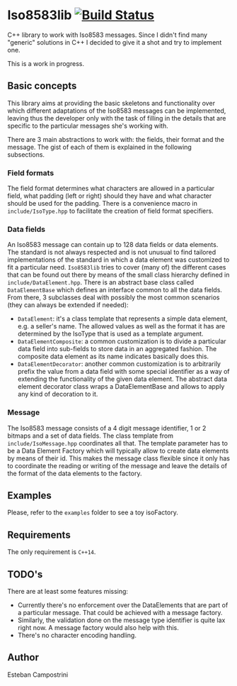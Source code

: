 # Iso8583lib [![Build Status](https://travis-ci.org/ecampostrini/iso8583lib.svg?branch=travis-config)](https://travis-ci.org/ecampostrini/iso8583lib)
C++ library to work with Iso8583 messages. Since I didn't find many "generic" solutions in C++ I decided
to give it a shot and try to implement one.

This is a work in progress.

## Basic concepts
This library aims at providing the basic skeletons and functionality over
which different adaptations of the Iso8583 messages can be implemented, leaving
thus the developer only with the task of filling in the details that are
specific to the particular messages she's working with.

There are 3 main abstractions to work with: the fields, their format and the
message. The gist of each of them is explained in the following subsections.

### Field formats
The field format determines what characters are allowed in a particular field,
what padding (left or right) should they have and what character should be
used for the padding.
There is a convenience macro in `include/IsoType.hpp` to facilitate the creation
of field format specifiers.

### Data fields
An Iso8583 message can contain up to 128 data fields or data elements.
The standard is not always respected and is not unusual to find tailored
implementations of the standard in which a data element was customized to fit a
particular need.
`Iso8583lib` tries to cover (many of) the different cases that can be found
out there by means of the small class hierarchy defined in `include/DataElement.hpp`.
There is an abstract base class called `DataElementBase` which defines an
interface common to all the data fields. From there, 3 subclasses deal with
possibly the most common scenarios (they can always be extended if needed):

  * `DataElement`: it's a class template that represents a simple data element,
    e.g. a seller's name. The allowed values as well as the format it has are
    determined by the IsoType that is used as a template argument.
  * `DataElementComposite`: a common customization is to divide a particular
    data field into sub-fields to store data in an aggregated fashion.
    The composite data element as its name indicates basically does this.
  * `DataElementDecorator`: another common customization is to arbitrarily
    prefix the value from a data field with some special identifier as a way
    of extending the functionality of the given data element. The abstract
    data element decorator class wraps a DataElementBase and allows to apply
    any kind of decoration to it.

### Message
The Iso8583 message consists of a 4 digit message identifier, 1 or 2 bitmaps
and a set of data fields. The class template from `include/IsoMessage.hpp`
coordinates all that.
The template parameter has to be a Data Element Factory which will typically
allow to create data elements by means of their id. This makes the message
class flexible since it only has to coordinate the reading or writing of the
message and leave the details of the format of the data elements to the
factory.

## Examples
Please, refer to the `examples` folder to see a toy isoFactory.

## Requirements
The only requirement is `C++14`.

## TODO's
There are at least some features missing:
  * Currently there's no enforcement over the DataElements that are part of
    a particular message. That could be achieved with a message factory.
  * Similarly, the validation done on the message type identifier is quite lax right
    now. A message factory would also help with this.
  * There's no character encoding handling.

## Author
Esteban Campostrini

